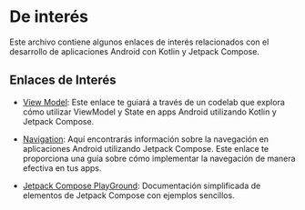 # De interés

Este archivo contiene algunos enlaces de interés relacionados con el desarrollo de aplicaciones Android con Kotlin y Jetpack Compose.

## Enlaces de Interés

- [View Model](https://developer.android.com/codelabs/basic-android-kotlin-compose-viewmodel-and-state?hl=es-419#0):
    Este enlace te guiará a través de un codelab que explora cómo utilizar ViewModel y State en apps Android utilizando Kotlin y Jetpack Compose.

- [Navigation](https://developer.android.com/jetpack/compose/navigation?hl=es-419):
    Aquí encontrarás información sobre la navegación en aplicaciones Android utilizando Jetpack Compose. Este enlace te proporciona una guía sobre cómo implementar la navegación de manera efectiva en tus apps.

- [Jetpack Compose PlayGround](https://foso.github.io/Jetpack-Compose-Playground/):
    Documentación simplificada de elementos de Jetpack Compose con ejemplos sencillos.
